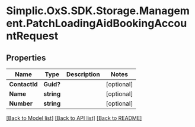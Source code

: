 # Simplic.OxS.SDK.Storage.Management.PatchLoadingAidBookingAccountRequest

## Properties

Name | Type | Description | Notes
------------ | ------------- | ------------- | -------------
**ContactId** | **Guid?** |  | [optional] 
**Name** | **string** |  | [optional] 
**Number** | **string** |  | [optional] 

[[Back to Model list]](../README.md#documentation-for-models) [[Back to API list]](../README.md#documentation-for-api-endpoints) [[Back to README]](../README.md)

